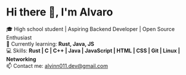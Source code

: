 # Hi there 👋, I'm Alvaro

🎓 High school student | Aspiring Backend Developer | Open Source Enthusiast  
🌱 Currently learning: **Rust, Java, JS**  
💻 Skills: **Rust | C | C++ | Java | JavaScript | HTML | CSS | Git | Linux | Networking**  
📫 Contact me: [alvinn011.dev@gmail.com](mailto:alvinn011.dev@gmail.com) 

<!--
**alvinn011/alvinn011** is a ✨ _special_ ✨ repository because its `README.md` (this file) appears on your GitHub profile.

Here are some ideas to get you started:

- 🔭 I’m currently working on ...
- 🌱 I’m currently learning ...
- 👯 I’m looking to collaborate on ...
- 🤔 I’m looking for help with ...
- 💬 Ask me about ...
- 📫 How to reach me: ...
- 😄 Pronouns: ...
- ⚡ Fun fact: ...
-->
